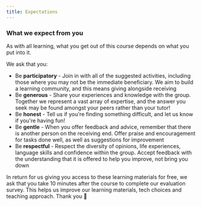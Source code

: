 ```yaml
---
title: Expectations
---
```


### What we expect from you

As with all learning, what you get out of this course depends on what you put into it.

We ask that you:
- Be **participatory** - Join in with all of the suggested activities, including those where you may not be the immediate beneficiary.  We aim to build a learning community, and this means giving alongside receiving
- Be **generous** - Share your experiences and knowledge with the group.  Together we represent a vast array of expertise, and the answer you seek may be found amongst your peers rather than your tutor!
- Be **honest** - Tell us if you're finding something difficult, and let us know if you're having fun!
- Be **gentle** - When you offer feedback and advice, remember that there is another person on the receiving end.  Offer praise and encouragement for tasks done well, as well as suggestions for improvement
- Be **respectful** - Respect the diversity of opinions, life experiences, language skills and confidence within the group.  Accept feedback with the understanding that it is offered to help you improve, not bring you down

In return for us giving you access to these learning materials for free, we ask that you take 10 minutes after the course to complete our evaluation survey.  This helps us improve our learning materials, tech choices and teaching approach.  Thank you  :pray:

<!-- 
### What you can expect from us

If you're self-studying, 
**?? What ??**


If you're attending a MOOC, 
- Social learning - being part of a cohort, studying together
- Deadlines and accountability, increasing your motivation to complete the course
- A twice-weekly email to remind you about the learning activities that week
- A certificate of completion (open badge) that references your publically-submitted assignments **?for a fee?**
- Learning circles?


If you're participating in a tutor-led paid course, we will provide you with support and encouragement to complete all the learning activities, including:
- Personally-tailored advice and feedback in a private forum
- **?? Assistance installing QGIS ??**
- Help to apply your new skills to your own conservation datasets
- Access to office hours with the tutor (2 hours/week)
- Access to a virtual study space where you can work together, available 24-7
- Access to individual tuition at discount rates on completion of the course 
- -->